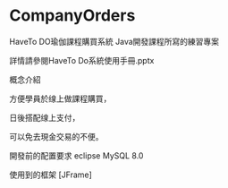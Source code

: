 # CompanyOrders
HaveTo DO瑜伽課程購買系統 
Java開發課程所寫的練習專案

詳情請參閱HaveTo Do系統使用手冊.pptx 

概念介紹 

方便學員於缐上做課程購買，

日後搭配缐上支付， 

可以免去現金交易的不便。

開發前的配置要求 
eclipse 
MySQL 8.0 

使用到的框架 [JFrame]
